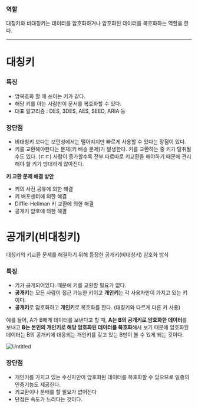 ### 역할

대칭키와 비대칭키는 데이터를 암호화하거나 암호화된 데이터를 복호화하는 역할을 한다.

---

# 대칭키

### 특징

- 암복호화 할 때 쓰이는 키가 같다.
- 해당 키를 아는 사람만이 문서를 복호화할 수 있다.
- 대표 알고리즘 : DES, 3DES, AES, SEED, ARIA 등

### 장단점

- 비대칭키 보다는 보안성에서는 떨어지지만 빠르게 사용할 수 있다는 장점이 있다.
- 키를 교환해야한다는 문제(키 배송 문제)가 발생한다. 
키를 교환하는 중 키가 탈취될 수도 있다. (ㄷㄷ)
사람이 증가할수록 전부 따로따로 키교환을 해야하기 때문에 관리해야 할 키가 방대하게 많아진다.

**키 교환 문제 해결 방안**

- 키의 사전 공유에 의한 해결
- 키 배포센터에 의한 해결
- Diffie-Hellman 키 교환에 의한 해결
- 공개키 암호에 의한 해결

# 공개키(비대칭키)

대칭키의 키교환 문제를 해결하기 위해 등장한 공개키(비대칭키) 암호화 방식

### 특징

- 키가 공개되어있다. 때문에 키를 교환할 필요가 없다.
- **공개키**는 모든 사람이 접근 가능한 키이고 **개인키**는 각 사용자만이 가지고 있는 키이다.
- **공개키**로 암호화하고 **개인키**로 복호화를 한다. (대칭키와 다르게 다른 키 사용)

예를 들어, A가 B에게 데이터를 보낸다고 할 때, **A는 B의 공개키로 암호화한 데이터**를 보내고 **B는 본인의 개인키로 해당 암호화된 데이터를 복호화**해서 보기 때문에 암호화된 데이터는 B의 공개키에 대응되는 개인키를 갖고 있는 B만이 볼 수 있게 되는 것이다.

![Untitled](https://github.com/user-attachments/assets/5d13975a-6dcc-40aa-bef2-18bf123dbc8c)

### 장단점

- 개인키를 가지고 있는 수신자만이 암호화된 데이터를 복호화할 수 있으므로 일종의 인증기능도 제공한다.
- 키교환이나 분배를 할 필요가 없어진다
- 단점은 속도가 느리다는 것이다.
